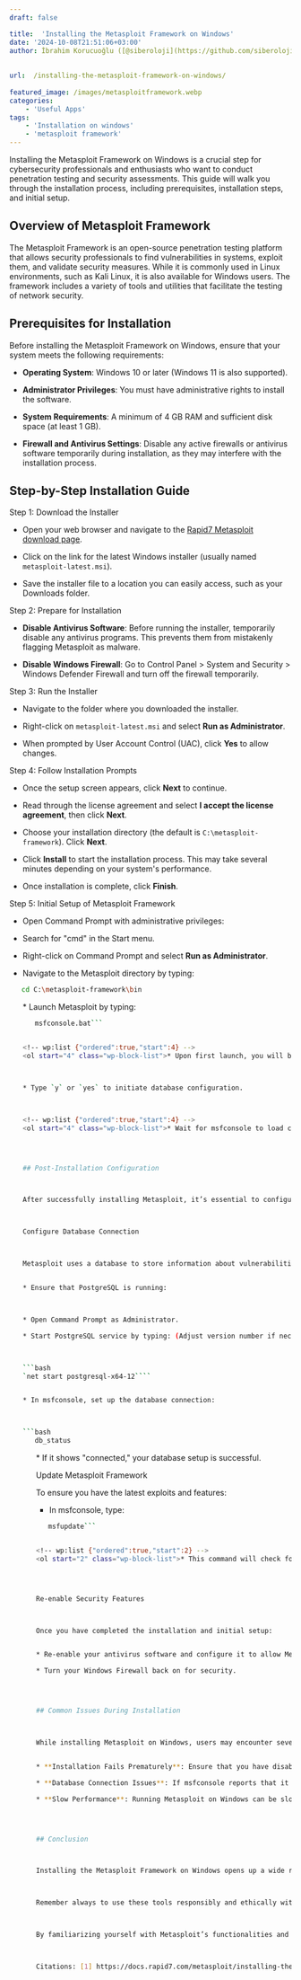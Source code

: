 ```yaml
---
draft: false

title:  'Installing the Metasploit Framework on Windows'
date: '2024-10-08T21:51:06+03:00'
author: İbrahim Korucuoğlu ([@siberoloji](https://github.com/siberoloji))
 
 
url:  /installing-the-metasploit-framework-on-windows/
 
featured_image: /images/metasploitframework.webp
categories:
    - 'Useful Apps'
tags:
    - 'Installation on windows'
    - 'metasploit framework'
---
```



Installing the Metasploit Framework on Windows is a crucial step for cybersecurity professionals and enthusiasts who want to conduct penetration testing and security assessments. This guide will walk you through the installation process, including prerequisites, installation steps, and initial setup.



## Overview of Metasploit Framework



The Metasploit Framework is an open-source penetration testing platform that allows security professionals to find vulnerabilities in systems, exploit them, and validate security measures. While it is commonly used in Linux environments, such as Kali Linux, it is also available for Windows users. The framework includes a variety of tools and utilities that facilitate the testing of network security.



## Prerequisites for Installation



Before installing the Metasploit Framework on Windows, ensure that your system meets the following requirements:


* **Operating System**: Windows 10 or later (Windows 11 is also supported).

* **Administrator Privileges**: You must have administrative rights to install the software.

* **System Requirements**: A minimum of 4 GB RAM and sufficient disk space (at least 1 GB).

* **Firewall and Antivirus Settings**: Disable any active firewalls or antivirus software temporarily during installation, as they may interfere with the installation process.




## Step-by-Step Installation Guide



Step 1: Download the Installer


* Open your web browser and navigate to the <a href="https://www.rapid7.com/products/metasploit/download.jsp">Rapid7 Metasploit download page</a>.

* Click on the link for the latest Windows installer (usually named `metasploit-latest.msi`).

* Save the installer file to a location you can easily access, such as your Downloads folder.




Step 2: Prepare for Installation


* **Disable Antivirus Software**: Before running the installer, temporarily disable any antivirus programs. This prevents them from mistakenly flagging Metasploit as malware.

* **Disable Windows Firewall**: Go to Control Panel > System and Security > Windows Defender Firewall and turn off the firewall temporarily.




Step 3: Run the Installer


* Navigate to the folder where you downloaded the installer.

* Right-click on `metasploit-latest.msi` and select **Run as Administrator**.

* When prompted by User Account Control (UAC), click **Yes** to allow changes.




Step 4: Follow Installation Prompts


* Once the setup screen appears, click **Next** to continue.

* Read through the license agreement and select **I accept the license agreement**, then click **Next**.

* Choose your installation directory (the default is `C:\metasploit-framework`). Click **Next**.

* Click **Install** to start the installation process. This may take several minutes depending on your system's performance.

* Once installation is complete, click **Finish**.




Step 5: Initial Setup of Metasploit Framework


* Open Command Prompt with administrative privileges:



* Search for "cmd" in the Start menu.

* Right-click on Command Prompt and select **Run as Administrator**.



* Navigate to the Metasploit directory by typing:



```bash
   cd C:\metasploit-framework\bin
```


<!-- wp:list {"ordered":true,"start":3} -->
<ol start="3" class="wp-block-list">* Launch Metasploit by typing:



```bash
   msfconsole.bat```


<!-- wp:list {"ordered":true,"start":4} -->
<ol start="4" class="wp-block-list">* Upon first launch, you will be prompted to set up a new database:



* Type `y` or `yes` to initiate database configuration.



<!-- wp:list {"ordered":true,"start":4} -->
<ol start="4" class="wp-block-list">* Wait for msfconsole to load completely; this may take a few moments.




## Post-Installation Configuration



After successfully installing Metasploit, it’s essential to configure a few settings for optimal performance:



Configure Database Connection



Metasploit uses a database to store information about vulnerabilities and exploits:


* Ensure that PostgreSQL is running:



* Open Command Prompt as Administrator.

* Start PostgreSQL service by typing: (Adjust version number if necessary.)



```bash
`net start postgresql-x64-12````


* In msfconsole, set up the database connection:



```bash
   db_status
```


<!-- wp:list {"ordered":true,"start":3} -->
<ol start="3" class="wp-block-list">* If it shows "connected," your database setup is successful.




Update Metasploit Framework



To ensure you have the latest exploits and features:


* In msfconsole, type:



```bash
   msfupdate```


<!-- wp:list {"ordered":true,"start":2} -->
<ol start="2" class="wp-block-list">* This command will check for updates and install them if available.




Re-enable Security Features



Once you have completed the installation and initial setup:


* Re-enable your antivirus software and configure it to allow Metasploit if necessary.

* Turn your Windows Firewall back on for security.




## Common Issues During Installation



While installing Metasploit on Windows, users may encounter several common issues:


* **Installation Fails Prematurely**: Ensure that you have disabled all antivirus software and firewalls before starting the installation.

* **Database Connection Issues**: If msfconsole reports that it cannot connect to the database, verify that PostgreSQL is running properly.

* **Slow Performance**: Running Metasploit on Windows can be slower than on Linux systems due to resource management differences; ensure your system meets minimum requirements.




## Conclusion



Installing the Metasploit Framework on Windows opens up a wide range of possibilities for penetration testing and security assessments. By following this detailed guide, you can successfully install and set up Metasploit on your Windows machine, allowing you to explore its powerful capabilities in ethical hacking and cybersecurity practices.



Remember always to use these tools responsibly and ethically within legal boundaries, ensuring that you have permission before testing any systems or networks.



By familiarizing yourself with Metasploit’s functionalities and keeping it updated, you will enhance your skills in network security significantly while contributing positively to cybersecurity efforts in your organization or personal projects.



Citations: [1] https://docs.rapid7.com/metasploit/installing-the-metasploit-framework/ [2] https://www.youtube.com/watch?v=y4-oIl6bkbE [3] https://blog.didierstevens.com/2017/08/14/using-metasploit-on-windows/ [4] https://www.youtube.com/watch?v=fhR9jkgPiKg [5] https://www.youtube.com/watch?v=IuXmboYm3Gk [6] https://help.rapid7.com/metasploit/Content/getting-started/gsg-pro.html [7] https://docs.metasploit.com/docs/using-metasploit/getting-started/nightly-installers.html [8] https://www.metasploit.com/get-started
